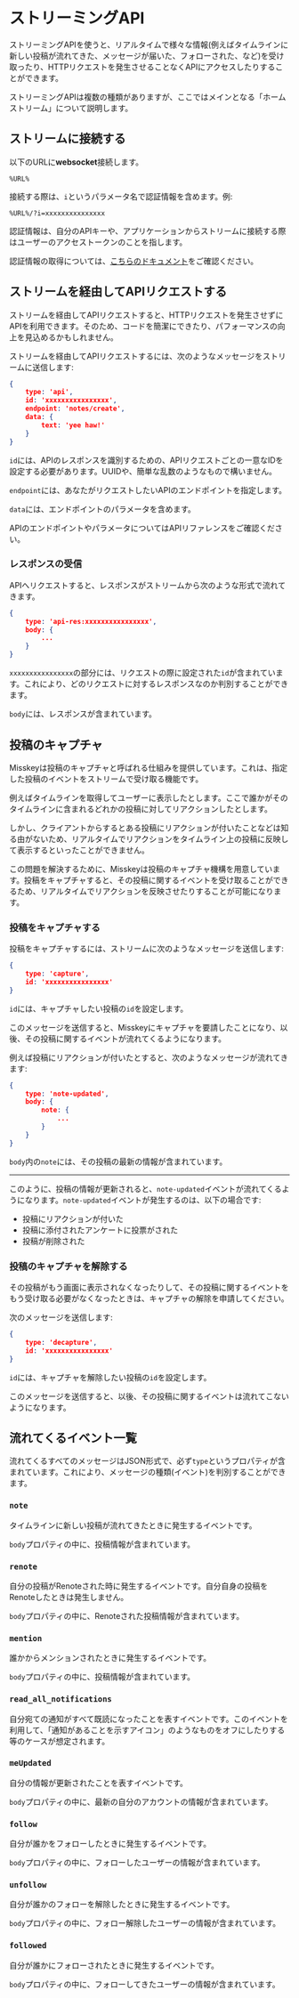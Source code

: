 # ストリーミングAPI

ストリーミングAPIを使うと、リアルタイムで様々な情報(例えばタイムラインに新しい投稿が流れてきた、メッセージが届いた、フォローされた、など)を受け取ったり、HTTPリクエストを発生させることなくAPIにアクセスしたりすることができます。

ストリーミングAPIは複数の種類がありますが、ここではメインとなる「ホームストリーム」について説明します。

## ストリームに接続する

以下のURLに**websocket**接続します。
```
%URL%
```

接続する際は、`i`というパラメータ名で認証情報を含めます。例:
```
%URL%/?i=xxxxxxxxxxxxxxx
```

認証情報は、自分のAPIキーや、アプリケーションからストリームに接続する際はユーザーのアクセストークンのことを指します。

<div class="ui info">
	<p><i class="fas fa-info-circle"></i> 認証情報の取得については、<a href="./api">こちらのドキュメント</a>をご確認ください。</p>
</div>


## ストリームを経由してAPIリクエストする

ストリームを経由してAPIリクエストすると、HTTPリクエストを発生させずにAPIを利用できます。そのため、コードを簡潔にできたり、パフォーマンスの向上を見込めるかもしれません。

ストリームを経由してAPIリクエストするには、次のようなメッセージをストリームに送信します:
```json
{
	type: 'api',
	id: 'xxxxxxxxxxxxxxxx',
	endpoint: 'notes/create',
	data: {
		text: 'yee haw!'
	}
}
```

`id`には、APIのレスポンスを識別するための、APIリクエストごとの一意なIDを設定する必要があります。UUIDや、簡単な乱数のようなもので構いません。

`endpoint`には、あなたがリクエストしたいAPIのエンドポイントを指定します。

`data`には、エンドポイントのパラメータを含めます。

<div class="ui info">
	<p><i class="fas fa-info-circle"></i> APIのエンドポイントやパラメータについてはAPIリファレンスをご確認ください。</p>
</div>

### レスポンスの受信

APIへリクエストすると、レスポンスがストリームから次のような形式で流れてきます。

```json
{
	type: 'api-res:xxxxxxxxxxxxxxxx',
	body: {
		...
	}
}
```

`xxxxxxxxxxxxxxxx`の部分には、リクエストの際に設定された`id`が含まれています。これにより、どのリクエストに対するレスポンスなのか判別することができます。

`body`には、レスポンスが含まれています。

## 投稿のキャプチャ

Misskeyは投稿のキャプチャと呼ばれる仕組みを提供しています。これは、指定した投稿のイベントをストリームで受け取る機能です。

例えばタイムラインを取得してユーザーに表示したとします。ここで誰かがそのタイムラインに含まれるどれかの投稿に対してリアクションしたとします。

しかし、クライアントからするとある投稿にリアクションが付いたことなどは知る由がないため、リアルタイムでリアクションをタイムライン上の投稿に反映して表示するといったことができません。

この問題を解決するために、Misskeyは投稿のキャプチャ機構を用意しています。投稿をキャプチャすると、その投稿に関するイベントを受け取ることができるため、リアルタイムでリアクションを反映させたりすることが可能になります。

### 投稿をキャプチャする

投稿をキャプチャするには、ストリームに次のようなメッセージを送信します:

```json
{
	type: 'capture',
	id: 'xxxxxxxxxxxxxxxx'
}
```

`id`には、キャプチャしたい投稿の`id`を設定します。

このメッセージを送信すると、Misskeyにキャプチャを要請したことになり、以後、その投稿に関するイベントが流れてくるようになります。

例えば投稿にリアクションが付いたとすると、次のようなメッセージが流れてきます:

```json
{
	type: 'note-updated',
	body: {
		note: {
			...
		}
	}
}
```

`body`内の`note`には、その投稿の最新の情報が含まれています。

---

このように、投稿の情報が更新されると、`note-updated`イベントが流れてくるようになります。`note-updated`イベントが発生するのは、以下の場合です:

- 投稿にリアクションが付いた
- 投稿に添付されたアンケートに投票がされた
- 投稿が削除された

### 投稿のキャプチャを解除する

その投稿がもう画面に表示されなくなったりして、その投稿に関するイベントをもう受け取る必要がなくなったときは、キャプチャの解除を申請してください。

次のメッセージを送信します:

```json
{
	type: 'decapture',
	id: 'xxxxxxxxxxxxxxxx'
}
```

`id`には、キャプチャを解除したい投稿の`id`を設定します。

このメッセージを送信すると、以後、その投稿に関するイベントは流れてこないようになります。

## 流れてくるイベント一覧

流れてくるすべてのメッセージはJSON形式で、必ず`type`というプロパティが含まれています。これにより、メッセージの種類(イベント)を判別することができます。

### `note`

タイムラインに新しい投稿が流れてきたときに発生するイベントです。

`body`プロパティの中に、投稿情報が含まれています。

### `renote`

自分の投稿がRenoteされた時に発生するイベントです。自分自身の投稿をRenoteしたときは発生しません。

`body`プロパティの中に、Renoteされた投稿情報が含まれています。

### `mention`

誰かからメンションされたときに発生するイベントです。

`body`プロパティの中に、投稿情報が含まれています。

### `read_all_notifications`

自分宛ての通知がすべて既読になったことを表すイベントです。このイベントを利用して、「通知があることを示すアイコン」のようなものをオフにしたりする等のケースが想定されます。

### `meUpdated`

自分の情報が更新されたことを表すイベントです。

`body`プロパティの中に、最新の自分のアカウントの情報が含まれています。

### `follow`

自分が誰かをフォローしたときに発生するイベントです。

`body`プロパティの中に、フォローしたユーザーの情報が含まれています。

### `unfollow`

自分が誰かのフォローを解除したときに発生するイベントです。

`body`プロパティの中に、フォロー解除したユーザーの情報が含まれています。

### `followed`

自分が誰かにフォローされたときに発生するイベントです。

`body`プロパティの中に、フォローしてきたユーザーの情報が含まれています。

